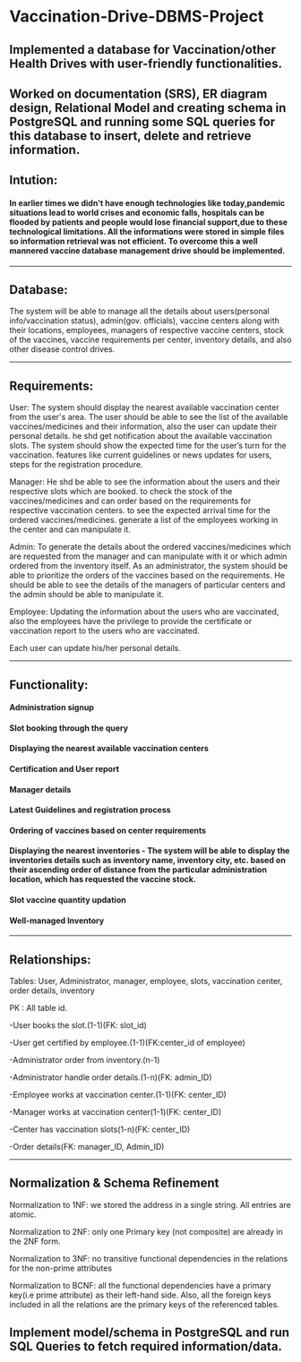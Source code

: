 # Vaccination-Drive-DBMS-Project

## Implemented a database for Vaccination/other Health Drives with user-friendly functionalities.
## Worked on documentation (SRS), ER diagram design, Relational Model and creating schema in PostgreSQL and running some SQL queries for this database to insert, delete and retrieve information.

## Intution: 

#### In earlier times we didn’t have enough technologies like today,pandemic situations lead to world crises and economic falls, hospitals can be flooded by patients and people would lose financial support,due to these technological limitations. All the informations were stored in simple files so information retrieval was not efficient. To overcome this a well mannered vaccine database management drive should be implemented.
---------------------------------------------------------------------------------------------------

## Database:
The system will be able to manage all the details about users(personal info/vaccination status), admin(gov. officials), vaccine centers along with their locations, employees, managers of respective vaccine centers, stock of the vaccines, vaccine requirements per center, inventory details, and also other disease control drives.

---------------------------------------------------------------------------------------------------

## Requirements:

User: 
The system should display the nearest available vaccination center from the user's area.
The user should be able to see the list of the available vaccines/medicines and their information, also the user can update their personal details. he shd get notification about the available vaccination slots.
The system should show the expected time for the user’s turn for the vaccination.
features like current guidelines or news updates for users, steps for the registration procedure.


Manager:
He shd be able to see the information about the users and their respective slots which are booked.
to check the stock of the vaccines/medicines and can order based on the requirements for
respective vaccination centers.
to see the expected arrival time for the ordered vaccines/medicines.
generate a list of the employees working in the center and can manipulate it.

Admin:
To generate the details about the ordered vaccines/medicines which are requested from the manager and can manipulate with it or which admin ordered from the inventory itself.
As an administrator, the system should be able to prioritize the orders of the vaccines based on the requirements.
He should be able to see the details of the managers of particular centers and the
admin should be able to manipulate it.

Employee:
Updating the information about the users who are vaccinated, also the employees have the privilege to provide the certificate or vaccination report to the users who are vaccinated.

Each user can update his/her personal details.

---------------------------------------------------------------------------------------------------

## Functionality:
#### Administration signup
#### Slot booking through the query
#### Displaying the nearest available vaccination centers 
#### Certification and User report
#### Manager details
#### Latest Guidelines and registration process
#### Ordering of vaccines based on center requirements
#### Displaying the nearest inventories - The system will be able to display the inventories details such as inventory name, inventory city, etc. based on their ascending order of distance from the particular administration location, which has requested the vaccine stock.
#### Slot vaccine quantity updation 
#### Well-managed Inventory
---------------------------------------------------------------------------------------------------

## Relationships:

Tables: User, Administrator, manager, employee, slots, vaccination center, order details, inventory

PK : All table id.

-User books the slot.(1-1)(FK: slot_id)

-User get certified by employee.(1-1)(FK:center_id of employee)

-Administrator order from inventory.(n-1)

-Administrator handle order details.(1-n)(FK: admin_ID)

-Employee works at vaccination center.(1-1)(FK: center_ID)

-Manager works at vaccination center(1-1)(FK: center_ID)

-Center has vaccination slots(1-n)(FK: center_ID)

-Order details(FK: manager_ID, Admin_ID)


---------------------------------------------------------------------------------------------------

## Normalization & Schema Refinement

Normalization to 1NF:
we stored the address in a single string. All entries are atomic.

Normalization to 2NF:
only one Primary key (not composite) are already in the 2NF form.

Normalization to 3NF:
no transitive functional dependencies in the relations for the non-prime attributes

Normalization to BCNF:
all the functional dependencies have a primary key(i.e prime attribute) as their left-hand
side. Also, all the foreign keys included in all the relations are the primary keys of the referenced tables.

## Implement model/schema in PostgreSQL and run SQL Queries to fetch required information/data.




